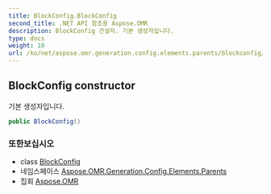 ```yaml
---
title: BlockConfig.BlockConfig
second_title: .NET API 참조용 Aspose.OMR
description: BlockConfig 건설자. 기본 생성자입니다.
type: docs
weight: 10
url: /ko/net/aspose.omr.generation.config.elements.parents/blockconfig/blockconfig/
---
```

## BlockConfig constructor

기본 생성자입니다.

```csharp
public BlockConfig()
```

### 또한보십시오

* class [BlockConfig](../)
* 네임스페이스 [Aspose.OMR.Generation.Config.Elements.Parents](../../blockconfig/)
* 집회 [Aspose.OMR](../../../)


